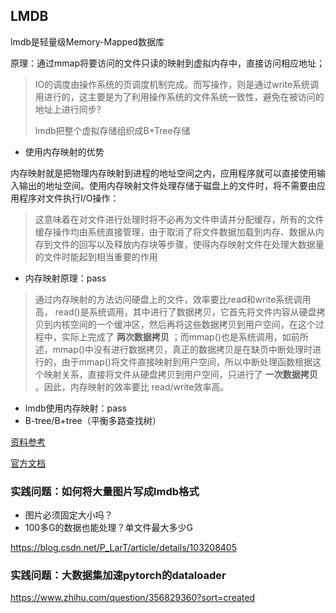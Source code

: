 ## LMDB

lmdb是轻量级Memory-Mapped数据库

原理：通过mmap将要访问的文件只读的映射到虚拟内存中，直接访问相应地址；

>IO的调度由操作系统的页调度机制完成。而写操作，则是通过write系统调用进行的，这主要是为了利用操作系统的文件系统一致性，避免在被访问的地址上进行同步?
>
>lmdb把整个虚拟存储组织成B+Tree存储

* 使用内存映射的优势

内存映射就是把物理内存映射到进程的地址空间之内，应用程序就可以直接使用输入输出的地址空间。使用内存映射文件处理存储于磁盘上的文件时，将不需要由应用程序对文件执行I/O操作：

> 这意味着在对文件进行处理时将不必再为文件申请并分配缓存，所有的文件缓存操作均由系统直接管理，由于取消了将文件数据加载到内存、数据从内存到文件的回写以及释放内存块等步骤，使得内存映射文件在处理大数据量的文件时能起到相当重要的作用

* 内存映射原理：pass

>通过内存映射的方法访问硬盘上的文件，效率要比read和write系统调用高， read()是系统调用，其中进行了数据拷贝，它首先将文件内容从硬盘拷贝到内核空间的一个缓冲区，然后再将这些数据拷贝到用户空间，在这个过程中，实际上完成了 **两次数据拷贝** ；而mmap()也是系统调用，如前所述，mmap()中没有进行数据拷贝，真正的数据拷贝是在缺页中断处理时进行的，由于mmap()将文件直接映射到用户空间，所以中断处理函数根据这个映射关系，直接将文件从硬盘拷贝到用户空间，只进行了 **一次数据拷贝** 。因此，内存映射的效率要比 read/write效率高。

* lmdb使用内存映射：pass
* B-tree/B+tree（平衡多路查找树）

[资料参考](http://wiki.dreamrunner.org/public_html/C-C++/Library-Notes/LMDB.html)

[官方文档](https://lmdb.readthedocs.io/en/release/)



### 实践问题：如何将大量图片写成lmdb格式

* 图片必须固定大小吗？
* 100多G的数据也能处理？单文件最大多少G

https://blog.csdn.net/P_LarT/article/details/103208405

### 实践问题：大数据集加速pytorch的dataloader

https://www.zhihu.com/question/356829360?sort=created